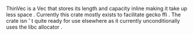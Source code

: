 ThinVec
is
a
Vec
that
stores
its
length
and
capacity
inline
making
it
take
up
less
space
.
Currently
this
crate
mostly
exists
to
facilitate
gecko
ffi
.
The
crate
isn
'
t
quite
ready
for
use
elsewhere
as
it
currently
unconditionally
uses
the
libc
allocator
.
